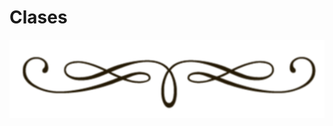<div class="text-center" markdown="0">

# Clases
<div>
<img src="assets/vineta.png" class="vineta" />
</div>

</div>
